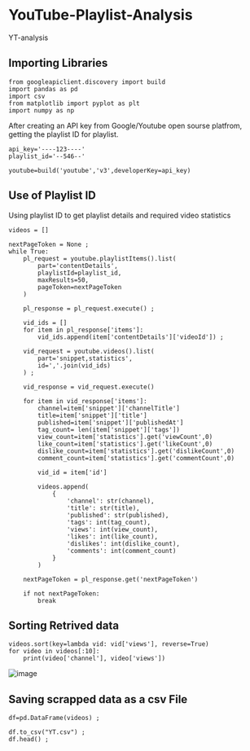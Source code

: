 # YouTube-Playlist-Analysis
YT-analysis


## Importing Libraries
```
from googleapiclient.discovery import build
import pandas as pd
import csv
from matplotlib import pyplot as plt
import numpy as np
```
After creating an API key from Google/Youtube open sourse platfrom, getting the playlist ID for playlist.

```
api_key='----123----'
playlist_id='--546--'

youtube=build('youtube','v3',developerKey=api_key)

```

## Use of Playlist ID

Using playlist ID to get playlist details and required video statistics

```
videos = [] 

nextPageToken = None ;
while True:
    pl_request = youtube.playlistItems().list(
        part='contentDetails',
        playlistId=playlist_id,
        maxResults=50,
        pageToken=nextPageToken
    )

    pl_response = pl_request.execute() ;

    vid_ids = [] 
    for item in pl_response['items']:
        vid_ids.append(item['contentDetails']['videoId']) ;

    vid_request = youtube.videos().list(
        part='snippet,statistics',
        id=','.join(vid_ids)
    ) ;

    vid_response = vid_request.execute() 

    for item in vid_response['items']:
        channel=item['snippet']['channelTitle']
        title=item['snippet']['title']
        published=item['snippet']['publishedAt']
        tag_count= len(item['snippet']['tags'])
        view_count=item['statistics'].get('viewCount',0)
        like_count=item['statistics'].get('likeCount',0)
        dislike_count=item['statistics'].get('dislikeCount',0)
        comment_count=item['statistics'].get('commentCount',0)

        vid_id = item['id'] 

        videos.append(
            {
                'channel': str(channel),
                'title': str(title),
                'published': str(published),
                'tags': int(tag_count),
                'views': int(view_count),
                'likes': int(like_count),
                'dislikes': int(dislike_count),
                'comments': int(comment_count)
            }
        ) 

    nextPageToken = pl_response.get('nextPageToken') 

    if not nextPageToken:
        break 
```
## Sorting Retrived data
```
videos.sort(key=lambda vid: vid['views'], reverse=True)
for video in videos[:10]:
    print(video['channel'], video['views']) 
```
![image](https://user-images.githubusercontent.com/111043457/184089301-97b4ed30-efde-423a-b965-d25df43b8bca.png)

## Saving scrapped data as a csv File

```
df=pd.DataFrame(videos) ;

df.to_csv("YT.csv") ;
df.head() ;
```


